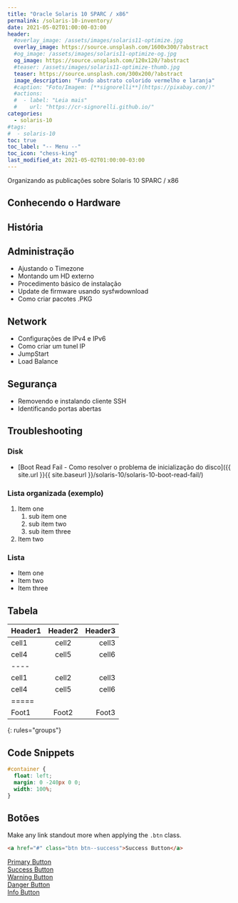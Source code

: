 ```yaml
---
title: "Oracle Solaris 10 SPARC / x86"
permalink: /solaris-10-inventory/
date: 2021-05-02T01:00:00-03:00
header:
  #overlay_image: /assets/images/solaris11-optimize.jpg
  overlay_image: https://source.unsplash.com/1600x300/?abstract
  #og_image: /assets/images/solaris11-optimize-og.jpg
  og_image: https://source.unsplash.com/120x120/?abstract
  #teaser: /assets/images/solaris11-optimize-thumb.jpg
  teaser: https://source.unsplash.com/300x200/?abstract
  image_description: "Fundo abstrato colorido vermelho e laranja"
  #caption: "Foto/Imagem: [**signorelli**](https://pixabay.com/)"
  #actions:
  #  - label: "Leia mais"
  #    url: "https://cr-signorelli.github.io/"
categories:
  - solaris-10
#tags:
#  - solaris-10
toc: true
toc_label: "-- Menu --"
toc_icon: "chess-king"
last_modified_at: 2021-05-02T01:00:00-03:00
---
```


Organizando as publicações sobre Solaris 10 SPARC / x86

## Conhecendo o Hardware

## História

## Administração

- Ajustando o Timezone
- Montando um HD externo
- Procedimento básico de instalação
- Update de firmware usando sysfwdownload
- Como criar pacotes .PKG

## Network

- Configurações de IPv4 e IPv6
- Como criar um tunel IP
- JumpStart
- Load Balance

## Segurança

- Removendo e instalando cliente SSH
- Identificando portas abertas

## Troubleshooting

### Disk

- [Boot Read Fail - Como resolver o problema de inicialização do disco]({{ site.url }}{{ site.baseurl }}/solaris-10/solaris-10-boot-read-fail/)  

### Lista organizada (exemplo)

1. Item one
   1. sub item one
   2. sub item two
   3. sub item three
2. Item two

### Lista

* Item one
* Item two
* Item three

## Tabela

| Header1 | Header2 | Header3 |
|:--------|:-------:|--------:|
| cell1   | cell2   | cell3   |
| cell4   | cell5   | cell6   |
|----
| cell1   | cell2   | cell3   |
| cell4   | cell5   | cell6   |
|=====
| Foot1   | Foot2   | Foot3
{: rules="groups"}

## Code Snippets

```css
#container {
  float: left;
  margin: 0 -240px 0 0;
  width: 100%;
}
```

## Botões

Make any link standout more when applying the `.btn` class.

```html
<a href="#" class="btn btn--success">Success Button</a>
```

<div markdown="0"><a href="#" class="btn">Primary Button</a></div>
<div markdown="0"><a href="#" class="btn btn--success">Success Button</a></div>
<div markdown="0"><a href="#" class="btn btn--warning">Warning Button</a></div>
<div markdown="0"><a href="#" class="btn btn--danger">Danger Button</a></div>
<div markdown="0"><a href="#" class="btn btn--info">Info Button</a></div>
